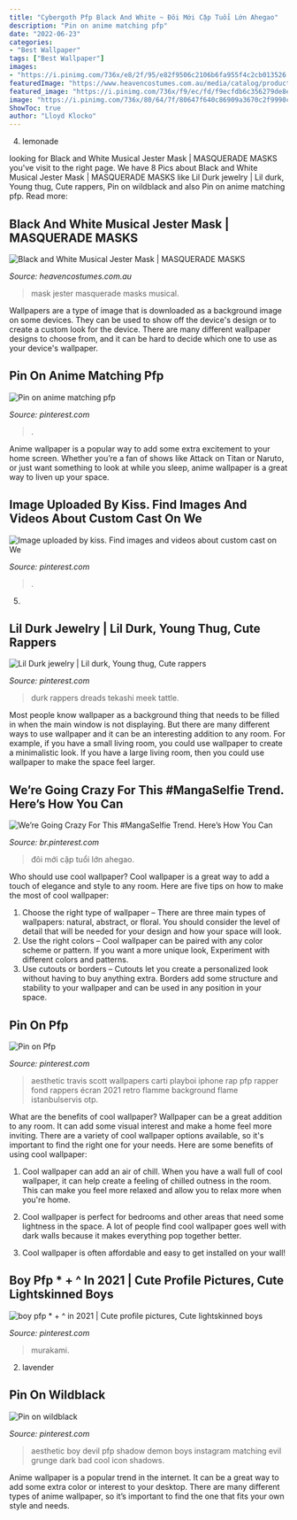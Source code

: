```yaml
---
title: "Cybergoth Pfp Black And White ~ Đôi Mới Cặp Tuổi Lớn Ahegao"
description: "Pin on anime matching pfp"
date: "2022-06-23"
categories:
- "Best Wallpaper"
tags: ["Best Wallpaper"]
images:
- "https://i.pinimg.com/736x/e8/2f/95/e82f9506c2106b6fa955f4c2cb013526.jpg"
featuredImage: "https://www.heavencostumes.com.au/media/catalog/product/cache/3ca7c4de79fd9294a778cbfdebc9dde4/e/-/e-cx-07142-men-s-musical-jester-venetian-masquerade-mask-in-black-and-white-front-2-1000.jpg"
featured_image: "https://i.pinimg.com/736x/f9/ec/fd/f9ecfdb6c356279de8e472d491e7e359.jpg"
image: "https://i.pinimg.com/736x/80/64/7f/80647f640c86909a3670c2f9990c1e87.jpg"
ShowToc: true
author: "Lloyd Klocko"
---
```



4. lemonade 

	

		
looking for Black and White Musical Jester Mask | MASQUERADE MASKS you've visit to the right page. We have 8 Pics about Black and White Musical Jester Mask | MASQUERADE MASKS like Lil Durk jewelry | Lil durk, Young thug, Cute rappers, Pin on wildblack and also Pin on anime matching pfp. Read more:
		
    
## Black And White Musical Jester Mask | MASQUERADE MASKS

<img loading=lazy src="https://www.heavencostumes.com.au/media/catalog/product/cache/3ca7c4de79fd9294a778cbfdebc9dde4/e/-/e-cx-07142-men-s-musical-jester-venetian-masquerade-mask-in-black-and-white-front-2-1000.jpg" onerror="this.onerror=null;this.src='https://tse4.mm.bing.net/th?id=OIP.Mg2WAMeWnf8amTuxCRlO3gHaKU&amp;pid=15.1';" alt="Black and White Musical Jester Mask | MASQUERADE MASKS">

_Source: heavencostumes.com.au_

>mask jester masquerade masks musical. 

	

Wallpapers are a type of image that is downloaded as a background image on some devices. They can be used to show off the device's design or to create a custom look for the device. There are many different wallpaper designs to choose from, and it can be hard to decide which one to use as your device's wallpaper.

    
## Pin On Anime Matching Pfp

<img loading=lazy src="https://i.pinimg.com/736x/ca/5b/79/ca5b7916ebcbdd9f79ecd407bb3075d5.jpg" onerror="this.onerror=null;this.src='https://tse1.mm.bing.net/th?id=OIP.BaSACBPQE6al44BvkYnwowAAAA&amp;pid=15.1';" alt="Pin on anime matching pfp">

_Source: pinterest.com_

>. 

	

Anime wallpaper is a popular way to add some extra excitement to your home screen. Whether you’re a fan of shows like Attack on Titan or Naruto, or just want something to look at while you sleep, anime wallpaper is a great way to liven up your space.

    
## Image Uploaded By Kiss. Find Images And Videos About Custom Cast On We

<img loading=lazy src="https://i.pinimg.com/736x/f9/ec/fd/f9ecfdb6c356279de8e472d491e7e359.jpg" onerror="this.onerror=null;this.src='https://tse2.mm.bing.net/th?id=OIP.t0o7I4xjXF6GadvXOF3hFwHaHV&amp;pid=15.1';" alt="Image uploaded by kiss. Find images and videos about custom cast on We">

_Source: pinterest.com_

>. 

	

5.

    
## Lil Durk Jewelry | Lil Durk, Young Thug, Cute Rappers

<img loading=lazy src="https://i.pinimg.com/736x/89/5e/dc/895edc2053513e28b19c1e87af5d1b2d.jpg" onerror="this.onerror=null;this.src='https://tse3.mm.bing.net/th?id=OIP.LGG2tPz8odXKaHNW94mLpQHaHg&amp;pid=15.1';" alt="Lil Durk jewelry | Lil durk, Young thug, Cute rappers">

_Source: pinterest.com_

>durk rappers dreads tekashi meek tattle. 

	

Most people know wallpaper as a background thing that needs to be filled in when the main window is not displaying. But there are many different ways to use wallpaper and it can be an interesting addition to any room. For example, if you have a small living room, you could use wallpaper to create a minimalistic look. If you have a large living room, then you could use wallpaper to make the space feel larger.

    
## We’re Going Crazy For This #MangaSelfie Trend. Here’s How You Can

<img loading=lazy src="https://i.pinimg.com/736x/d0/ff/2e/d0ff2e25fa446fd6aef7b66692cf407a.jpg" onerror="this.onerror=null;this.src='https://tse2.mm.bing.net/th?id=OIP.ajvfz2cutyH1-qfpvVihegHaJ3&amp;pid=15.1';" alt="We’re Going Crazy For This #MangaSelfie Trend. Here’s How You Can">

_Source: br.pinterest.com_

>đôi mới cặp tuổi lớn ahegao. 

	

Who should use cool wallpaper?
Cool wallpaper is a great way to add a touch of elegance and style to any room. Here are five tips on how to make the most of cool wallpaper: 
1) Choose the right type of wallpaper – There are three main types of wallpapers: natural, abstract, or floral. You should consider the level of detail that will be needed for your design and how your space will look. 
2) Use the right colors – Cool wallpaper can be paired with any color scheme or pattern. If you want a more unique look, Experiment with different colors and patterns. 
3) Use cutouts or borders – Cutouts let you create a personalized look without having to buy anything extra. Borders add some structure and stability to your wallpaper and can be used in any position in your space.

    
## Pin On Pfp

<img loading=lazy src="https://i.pinimg.com/736x/9d/a0/b5/9da0b557fac0e6dba30aeff216e180b1.jpg" onerror="this.onerror=null;this.src='https://tse2.mm.bing.net/th?id=OIP.mdNGSSf5a2oSTP_x4PhAsgHaNK&amp;pid=15.1';" alt="Pin on Pfp">

_Source: pinterest.com_

>aesthetic travis scott wallpapers carti playboi iphone rap pfp rapper fond rappers écran 2021 retro flamme background flame istanbulservis otp. 

	

What are the benefits of cool wallpaper?
Wallpaper can be a great addition to any room. It can add some visual interest and make a home feel more inviting. There are a variety of cool wallpaper options available, so it's important to find the right one for your needs. Here are some benefits of using cool wallpaper: 
1. Cool wallpaper can add an air of chill. When you have a wall full of cool wallpaper, it can help create a feeling of chilled outness in the room. This can make you feel more relaxed and allow you to relax more when you're home. 

2. Cool wallpaper is perfect for bedrooms and other areas that need some lightness in the space. A lot of people find cool wallpaper goes well with dark walls because it makes everything pop together better. 

3. Cool wallpaper is often affordable and easy to get installed on your wall!

    
## Boy Pfp * + ^ In 2021 | Cute Profile Pictures, Cute Lightskinned Boys

<img loading=lazy src="https://i.pinimg.com/736x/80/64/7f/80647f640c86909a3670c2f9990c1e87.jpg" onerror="this.onerror=null;this.src='https://tse4.mm.bing.net/th?id=OIP.B9WDOAruIwkFP4gAIrTPXgHaJ3&amp;pid=15.1';" alt="boy pfp * + ^ in 2021 | Cute profile pictures, Cute lightskinned boys">

_Source: pinterest.com_

>murakami. 

	

2. lavender 

    
## Pin On Wildblack

<img loading=lazy src="https://i.pinimg.com/736x/e8/2f/95/e82f9506c2106b6fa955f4c2cb013526.jpg" onerror="this.onerror=null;this.src='https://tse4.mm.bing.net/th?id=OIP.BkWRoXjzStGA7_yu-zfYGAHaNK&amp;pid=15.1';" alt="Pin on wildblack">

_Source: pinterest.com_

>aesthetic boy devil pfp shadow demon boys instagram matching evil grunge dark bad cool icon shadows. 

	

Anime wallpaper is a popular trend in the internet. It can be a great way to add some extra color or interest to your desktop. There are many different types of anime wallpaper, so it’s important to find the one that fits your own style and needs.

